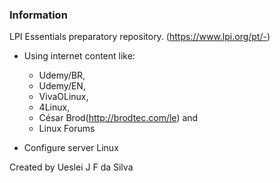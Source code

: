 ### Information

LPI Essentials preparatory repository. (https://www.lpi.org/pt/-)

- Using internet content like:
     - Udemy/BR, 
     - Udemy/EN,
     - VivaOLinux,
     - 4Linux,
     - César Brod(http://brodtec.com/le) and 
     - Linux Forums

- Configure server Linux

Created by Ueslei J F da Silva 


